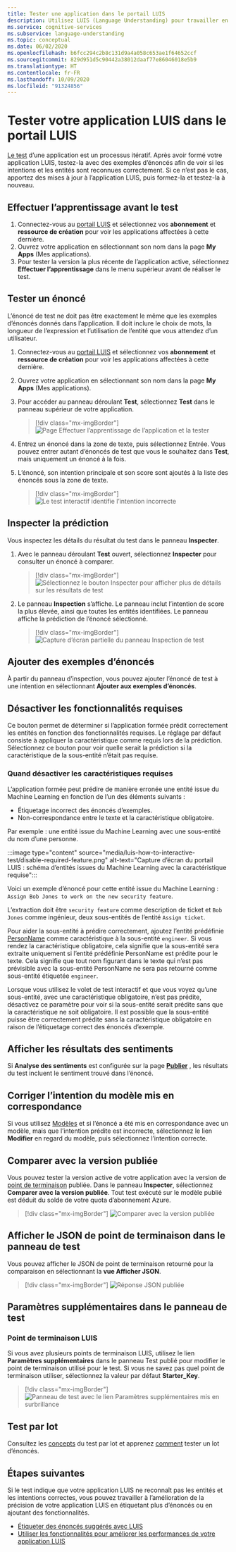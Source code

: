 ```yaml
---
title: Tester une application dans le portail LUIS
description: Utilisez LUIS (Language Understanding) pour travailler en continu sur votre application afin d’affiner et d’améliorer sa compréhension de la langue.
ms.service: cognitive-services
ms.subservice: language-understanding
ms.topic: conceptual
ms.date: 06/02/2020
ms.openlocfilehash: b6fcc294c2b8c131d9a4a058c653ae1f64652ccf
ms.sourcegitcommit: 829d951d5c90442a38012daaf77e86046018e5b9
ms.translationtype: HT
ms.contentlocale: fr-FR
ms.lasthandoff: 10/09/2020
ms.locfileid: "91324856"
---
```

# <a name="test-your-luis-app-in-the-luis-portal"></a>Tester votre application LUIS dans le portail LUIS

[Le test](luis-concept-test.md) d’une application est un processus itératif. Après avoir formé votre application LUIS, testez-la avec des exemples d’énoncés afin de voir si les intentions et les entités sont reconnues correctement. Si ce n’est pas le cas, apportez des mises à jour à l’application LUIS, puis formez-la et testez-la à nouveau.

<!-- anchors for H2 name changes -->
<a name="train-your-app"></a>
<a name="test-your-app"></a>
<a name="access-the-test-page"></a>
<a name="luis-interactive-testing"></a>

## <a name="train-before-testing"></a>Effectuer l’apprentissage avant le test

1. Connectez-vous au [portail LUIS](https://www.luis.ai) et sélectionnez vos **abonnement** et **ressource de création** pour voir les applications affectées à cette dernière.
1. Ouvrez votre application en sélectionnant son nom dans la page **My Apps** (Mes applications).
1. Pour tester la version la plus récente de l’application active, sélectionnez **Effectuer l’apprentissage** dans le menu supérieur avant de réaliser le test.

## <a name="test-an-utterance"></a>Tester un énoncé

L’énoncé de test ne doit pas être exactement le même que les exemples d’énoncés donnés dans l’application. Il doit inclure le choix de mots, la longueur de l’expression et l’utilisation de l’entité que vous attendez d’un utilisateur.

1. Connectez-vous au [portail LUIS](https://www.luis.ai) et sélectionnez vos **abonnement** et **ressource de création** pour voir les applications affectées à cette dernière.
1. Ouvrez votre application en sélectionnant son nom dans la page **My Apps** (Mes applications).

1. Pour accéder au panneau déroulant **Test**, sélectionnez **Test** dans le panneau supérieur de votre application.

    > [!div class="mx-imgBorder"]
    > ![Page Effectuer l’apprentissage de l’application et la tester](./media/luis-how-to-interactive-test/test.png)

1. Entrez un énoncé dans la zone de texte, puis sélectionnez Entrée. Vous pouvez entrer autant d’énoncés de test que vous le souhaitez dans **Test**, mais uniquement un énoncé à la fois.

1. L’énoncé, son intention principale et son score sont ajoutés à la liste des énoncés sous la zone de texte.

    > [!div class="mx-imgBorder"]
    > ![Le test interactif identifie l’intention incorrecte](./media/luis-how-to-interactive-test/test-weather-1.png)

## <a name="inspect-the-prediction"></a>Inspecter la prédiction

Vous inspectez les détails du résultat du test dans le panneau **Inspecter**.

1. Avec le panneau déroulant **Test** ouvert, sélectionnez **Inspecter** pour consulter un énoncé à comparer.

    > [!div class="mx-imgBorder"]
    > ![Sélectionnez le bouton Inspecter pour afficher plus de détails sur les résultats de test](./media/luis-how-to-interactive-test/inspect.png)

1. Le panneau **Inspection** s’affiche. Le panneau inclut l’intention de score la plus élevée, ainsi que toutes les entités identifiées. Le panneau affiche la prédiction de l’énoncé sélectionné.

    > [!div class="mx-imgBorder"]
    > ![Capture d’écran partielle du panneau Inspection de test](./media/luis-how-to-interactive-test/inspect-panel.png)

## <a name="add-to-example-utterances"></a>Ajouter des exemples d’énoncés

À partir du panneau d’inspection, vous pouvez ajouter l’énoncé de test à une intention en sélectionnant **Ajouter aux exemples d’énoncés**.

## <a name="disable-required-features"></a>Désactiver les fonctionnalités requises

Ce bouton permet de déterminer si l’application formée prédit correctement les entités en fonction des fonctionnalités requises. Le réglage par défaut consiste à appliquer la caractéristique comme requis lors de la prédiction. Sélectionnez ce bouton pour voir quelle serait la prédiction si la caractéristique de la sous-entité n’était pas requise.

### <a name="when-to-disable-required-features"></a>Quand désactiver les caractéristiques requises

L’application formée peut prédire de manière erronée une entité issue du Machine Learning en fonction de l’un des éléments suivants :
* Étiquetage incorrect des énoncés d’exemples.
* Non-correspondance entre le texte et la caractéristique obligatoire.

Par exemple : une entité issue du Machine Learning avec une sous-entité du nom d’une personne.

:::image type="content" source="media/luis-how-to-interactive-test/disable-required-feature.png" alt-text="Capture d’écran du portail LUIS : schéma d’entités issues du Machine Learning avec la caractéristique requise":::

Voici un exemple d’énoncé pour cette entité issue du Machine Learning : `Assign Bob Jones to work on the new security feature`.

L’extraction doit être `security feature` comme description de ticket et `Bob Jones` comme ingénieur, deux sous-entités de l’entité `Assign ticket`.

Pour aider la sous-entité à prédire correctement, ajoutez l’entité prédéfinie [PersonName](luis-reference-prebuilt-person.md) comme caractéristique à la sous-entité `engineer`. Si vous rendez la caractéristique obligatoire, cela signifie que la sous-entité sera extraite uniquement si l’entité prédéfinie PersonName est prédite pour le texte. Cela signifie que tout nom figurant dans le texte qui n’est pas prévisible avec la sous-entité PersonName ne sera pas retourné comme sous-entité étiquetée `engineer`.

Lorsque vous utilisez le volet de test interactif et que vous voyez qu’une sous-entité, avec une caractéristique obligatoire, n’est pas prédite, désactivez ce paramètre pour voir si la sous-entité serait prédite sans que la caractéristique ne soit obligatoire. Il est possible que la sous-entité puisse être correctement prédite sans la caractéristique obligatoire en raison de l’étiquetage correct des énoncés d’exemple.

## <a name="view-sentiment-results"></a>Afficher les résultats des sentiments

Si **Analyse des sentiments** est configurée sur la page **[Publier](luis-how-to-publish-app.md#enable-sentiment-analysis)** , les résultats du test incluent le sentiment trouvé dans l’énoncé.

## <a name="correct-matched-patterns-intent"></a>Corriger l’intention du modèle mis en correspondance

Si vous utilisez [Modèles](luis-concept-patterns.md) et si l’énoncé a été mis en correspondance avec un modèle, mais que l’intention prédite est incorrecte, sélectionnez le lien **Modifier** en regard du modèle, puis sélectionnez l’intention correcte.

## <a name="compare-with-published-version"></a>Comparer avec la version publiée

Vous pouvez tester la version active de votre application avec la version de [point de terminaison](luis-glossary.md#endpoint) publiée. Dans le panneau **Inspecter**, sélectionnez **Comparer avec la version publiée**. Tout test exécuté sur le modèle publié est déduit du solde de votre quota d’abonnement Azure.

> [!div class="mx-imgBorder"]
> ![Comparer avec la version publiée](./media/luis-how-to-interactive-test/inspect-panel-compare.png)

## <a name="view-endpoint-json-in-test-panel"></a>Afficher le JSON de point de terminaison dans le panneau de test
Vous pouvez afficher le JSON de point de terminaison retourné pour la comparaison en sélectionnant la **vue Afficher JSON**.

> [!div class="mx-imgBorder"]
> ![Réponse JSON publiée](./media/luis-how-to-interactive-test/inspect-panel-compare-json.png)

## <a name="additional-settings-in-test-panel"></a>Paramètres supplémentaires dans le panneau de test

### <a name="luis-endpoint"></a>Point de terminaison LUIS

Si vous avez plusieurs points de terminaison LUIS, utilisez le lien **Paramètres supplémentaires** dans le panneau Test publié pour modifier le point de terminaison utilisé pour le test. Si vous ne savez pas quel point de terminaison utiliser, sélectionnez la valeur par défaut **Starter_Key**.

> [!div class="mx-imgBorder"]
> ![Panneau de test avec le lien Paramètres supplémentaires mis en surbrillance](media/luis-how-to-interactive-test/additional-settings-v3-settings.png)


## <a name="batch-testing"></a>Test par lot
Consultez les [concepts](luis-concept-batch-test.md) du test par lot et apprenez [comment](luis-how-to-batch-test.md) tester un lot d’énoncés.

## <a name="next-steps"></a>Étapes suivantes

Si le test indique que votre application LUIS ne reconnaît pas les entités et les intentions correctes, vous pouvez travailler à l’amélioration de la précision de votre application LUIS en étiquetant plus d’énoncés ou en ajoutant des fonctionnalités.

* [Étiqueter des énoncés suggérés avec LUIS](luis-how-to-review-endpoint-utterances.md)
* [Utiliser les fonctionnalités pour améliorer les performances de votre application LUIS](luis-how-to-add-features.md)
